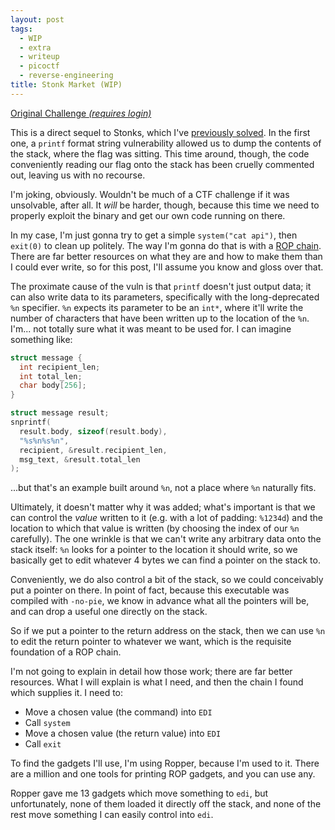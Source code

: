 ```yaml
---
layout: post
tags:
  - WIP
  - extra
  - writeup
  - picoctf
  - reverse-engineering
title: Stonk Market (WIP)
---
```


[Original Challenge *(requires login)*](https://play.picoctf.org/practice/challenge/164)

This is a direct sequel to Stonks, which I've [previously solved](/sjqruaw/stonks/).
In the first one, a `printf` format string vulnerability allowed us to dump the contents of the stack, where the flag was sitting.
This time around, though, the code conveniently reading our flag onto the stack has been cruelly commented out, leaving us with no recourse.

I'm joking, obviously.
Wouldn't be much of a CTF challenge if it was unsolvable, after all.
It *will* be harder, though, because this time we need to properly exploit the binary and get our own code running on there.

In my case, I'm just gonna try to get a simple `system("cat api")`, then `exit(0)` to clean up politely.
The way I'm gonna do that is with a [ROP chain](https://en.wikipedia.org/wiki/Return-oriented_programming).
There are far better resources on what they are and how to make them than I could ever write, so for this post, I'll assume you know and gloss over that.

The proximate cause of the vuln is that `printf` doesn't just output data; it can also write data to its parameters, specifically with the long-deprecated `%n` specifier.
`%n` expects its parameter to be an `int*`, where it'll write the number of characters that have been written up to the location of the `%n`.
I'm... not totally sure what it was meant to be used for.
I can imagine something like:

```c
struct message {
  int recipient_len;
  int total_len;
  char body[256];
}

struct message result;
snprintf(
  result.body, sizeof(result.body),
  "%s%n%s%n",
  recipient, &result.recipient_len,
  msg_text, &result.total_len
);
```

...but that's an example built around `%n`, not a place where `%n` naturally fits.

Ultimately, it doesn't matter why it was added; what's important is that we can control the _value_ written to it (e.g. with a lot of padding: `%1234d`) and the location to which that value is written (by choosing the index of our `%n` carefully).
The one wrinkle is that we can't write any arbitrary data onto the stack itself:
`%n` looks for a pointer to the location it should write, so we basically get to edit whatever 4 bytes we can find a pointer on the stack to.

Conveniently, we do also control a bit of the stack, so we could conceivably put a pointer on there.
In point of fact, because this executable was compiled with `-no-pie`, we know in advance what all the pointers will be, and can drop a useful one directly on the stack.

So if we put a pointer to the return address on the stack, then we can use `%n` to edit the return pointer to whatever we want, which is the requisite foundation of a ROP chain.

I'm not going to explain in detail how those work; there are far better resources.
What I will explain is what I need, and then the chain I found which supplies it.
I need to:

- Move a chosen value (the command) into `EDI`
- Call `system`
- Move a chosen value (the return value) into `EDI`
- Call `exit`

To find the gadgets I'll use, I'm using Ropper, because I'm used to it.
There are a million and one tools for printing ROP gadgets, and you can use any.

Ropper gave me 13 gadgets which move something to `edi`, but unfortunately, none of them loaded it directly off the stack, and none of the rest move something I can easily control into `edi`.

